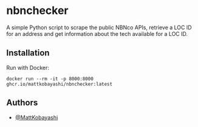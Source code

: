 
# nbnchecker

A simple Python script to scrape the public NBNco APIs, retrieve a LOC ID for an address and get information about the tech available for a LOC ID.

## Installation

Run with Docker:

```shell
docker run --rm -it -p 8000:8000 ghcr.io/mattkobayashi/nbnchecker:latest
```

## Authors

- [@MattKobayashi](https://www.github.com/MattKobayashi)
